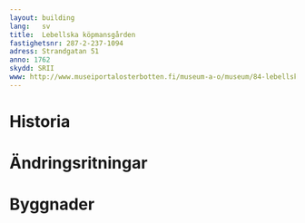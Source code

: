 ```yaml
---
layout: building
lang:   sv
title:  Lebellska köpmansgården
fastighetsnr: 287-2-237-1094
adress: Strandgatan 51
anno: 1762
skydd: SRII
www: http://www.museiportalosterbotten.fi/museum-a-o/museum/84-lebellska-kopmansgarden
---
```


# Historia

# Ändringsritningar

# Byggnader
